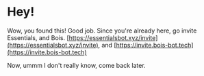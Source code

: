 # Hey!

Wow, you found this! Good job. Since you're already here, go invite Essentials, and Bois. [https://essentialsbot.xyz/invite](https://essentialsbot.xyz/invite), and [https://invite.bois-bot.tech](https://invite.bois-bot.tech)

Now, ummm I don't really know, come back later.
